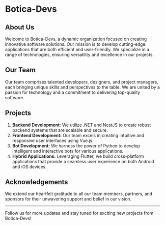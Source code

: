 # Botica-Devs

## About Us

Welcome to Botica-Devs, a dynamic organization focused on creating innovative software solutions. Our mission is to develop cutting-edge applications that are both efficient and user-friendly. We specialize in a range of technologies, ensuring versatility and excellence in our projects.

## Our Team

Our team comprises talented developers, designers, and project managers, each bringing unique skills and perspectives to the table. We are united by a passion for technology and a commitment to delivering top-quality software.

## Projects

1. **Backend Development:** We utilize .NET and NestJS to create robust backend systems that are scalable and secure.
2. **Frontend Development:** Our team excels in creating intuitive and responsive user interfaces using Vue.js.
3. **Bot Development:** We harness the power of Python to develop intelligent and interactive bots for various applications.
4. **Hybrid Applications:** Leveraging Flutter, we build cross-platform applications that provide a seamless user experience on both Android and iOS devices.

## Acknowledgements

We extend our heartfelt gratitude to all our team members, partners, and sponsors for their unwavering support and belief in our vision.

---

Follow us for more updates and stay tuned for exciting new projects from Botica-Devs!
